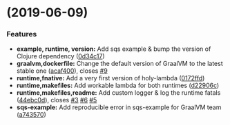 #  (2019-06-09)


### Features

* **example, runtime, version:** Add sqs example & bump the version of Clojure dependency ([0d34c17](https://github.com/FieryCod/holy-lambda/commit/0d34c17))
* **graalvm,dockerfile:** Change the default version of GraalVM to the latest stable one ([acaf400](https://github.com/FieryCod/holy-lambda/commit/acaf400)), closes [#9](https://github.com/FieryCod/holy-lambda/issues/9)
* **runtime,fnative:** Add a very first version of holy-lambda ([0172ffd](https://github.com/FieryCod/holy-lambda/commit/0172ffd))
* **runtime,makefiles:** Add workable lambda for both runtimes ([d22906c](https://github.com/FieryCod/holy-lambda/commit/d22906c))
* **runtime,makefiles,readme:** Add custom logger & log the runtime fatals ([44ebc0d](https://github.com/FieryCod/holy-lambda/commit/44ebc0d)), closes [#3](https://github.com/FieryCod/holy-lambda/issues/3) [#6](https://github.com/FieryCod/holy-lambda/issues/6) [#5](https://github.com/FieryCod/holy-lambda/issues/5)
* **sqs-example:** Add reproducible error in sqs-example for GraalVM team ([a743570](https://github.com/FieryCod/holy-lambda/commit/a743570))



